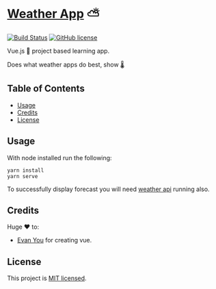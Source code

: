 # [Weather App](http://winter.surge.sh) ⛅

[![Build Status](https://travis-ci.org/malcodeman/weather-app.svg?branch=master)](https://travis-ci.org/malcodeman/weather-app)
[![GitHub license](https://img.shields.io/badge/license-MIT-blue.svg)](https://github.com/malcodeman/weather-app/blob/master/LICENSE)

Vue.js 🖖 project based learning app.

Does what weather apps do best, show 🌡️


## Table of Contents
- [Usage](#usage)
- [Credits](#credits)
- [License](#license)

## Usage

With node installed run the following:

```
yarn install
yarn serve
```

To successfully display forecast you will need [weather api](https://github.com/malcodeman/weather-api) running also.

## Credits

Huge ❤️ to:

* [Evan You](https://github.com/yyx990803) for creating vue.

## License

This project is [MIT licensed](./LICENSE).
